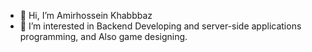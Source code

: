 - 👋 Hi, I’m Amirhossein Khabbbaz
- 👀 I’m interested in Backend Developing and server-side applications programming, and Also game designing.

<!---
amirkhabbax/amirkhabbax is a ✨ special ✨ repository because its `README.md` (this file) appears on your GitHub profile.
You can click the Preview link to take a look at your changes.
--->
